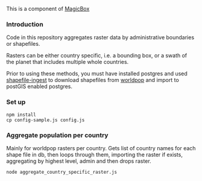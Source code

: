 This is a component of [MagicBox](https://github.com/unicef/magicbox/wiki)

### Introduction

Code in this repository aggregates raster data by administrative boundaries or shapefiles.

Rasters can be either country specific, i.e. a bounding box, or a swath of the planet that includes multiple whole countries.

Prior to using these methods, you must have installed postgres and used [shapefile-ingest](https://github.com/unicef/shapefile-ingest) to download shapefiles from [worldpop](http://www.worldpop.org.uk) and import to postGIS enabled postgres.

### Set up
    npm install
    cp config-sample.js config.js


### Aggregate population per country
Mainly for worldpop rasters per country. Gets list of country names for each shape file in db, then loops through them, importing the raster if exists, aggregating by highest level, admin and then drops raster.

	node aggregate_country_specific_raster.js
